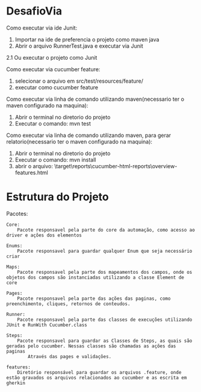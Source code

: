 # DesafioVia
Como executar via ide Junit:
1. Importar na ide de preferencia o projeto como maven java
2. Abrir o arquivo RunnerTest.java e executar via Junit

2.1 Ou executar o projeto como Junit

Como executar via cucumber feature:
1. selecionar o arquivo em src/test/resources/feature/
2. executar como cucumber feature

Como executar via linha de comando utilizando maven(necessario ter o maven configurado na maquina):
1. Abrir o terminal no diretorio do projeto
2. Executar o comando: mvn test

Como executar via linha de comando utilizando maven, para gerar relatorio(necessario ter o maven configurado na maquina):
1. Abrir o terminal no diretorio do projeto
2. Executar o comando: mvn install
3. abrir o arquivo: \target\reports\cucumber-html-reports\overview-features.html

# Estrutura do Projeto
Pacotes:

	Core:
		Pacote responsavel pela parte do core da automação, como acesso ao driver e ações dos elementos

	Enums:
		Pacote responsavel para guardar qualquer Enum que seja necessário criar

	Maps:
		Pacote responsavel pela parte dos mapeamentos dos campos, onde os objetos dos campos são instanciadas utilizando a classe Element de core

	Pages:
		Pacote responsavel pela parte das ações das paginas, como preenchimento, cliques, retornos de conteudos.

	Runner:
		Pacote responsavel pela parte das classes de execuções utilizando JUnit e RunWith Cucumber.class

	Steps:
		Pacote responsavel para guardar as Classes de Steps, as quais são geradas pelo cucumber. Nessas classes são chamadas as ações das paginas
			Através das pages e validações.

	features:
		Diretório responsável para guardar os arquivos .feature, onde estão gravados os arquivos relacionados ao cucumber e as escrita em gherkin